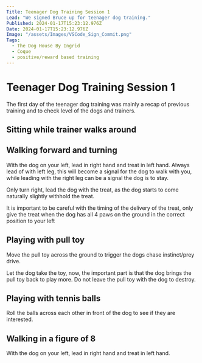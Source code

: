 ```yaml
---
Title: Teenager Dog Training Session 1
Lead: "We signed Bruce up for teenager dog training."
Published: 2024-01-17T15:23:12.976Z
Date: 2024-01-17T15:23:12.976Z
Image: "/assets/Images/VSCode_Sign_Commit.png"
Tags:
  - The Dog House By Ingrid
  - Coque
  - positive/reward based training
---
```


# Teenager Dog Training Session 1

The first day of the teenager dog training was mainly a recap of previous training and to check level of the dogs and trainers.

## Sitting while trainer walks around

## Walking forward and turning

With the dog on your left, lead in right hand and treat in left hand. Always lead of with left leg, this will become a signal for the dog to walk with you, while leading with the right leg can be a signal the dog is to stay.

Only turn right, lead the dog with the treat, as the dog starts to come naturally slightly withhold the treat.

It is important to be careful with the timing of the delivery of the treat, only give the treat when the dog has all 4 paws on the ground in the correct position to your left

## Playing with pull toy

Move the pull toy across the ground to trigger the dogs chase instinct/prey drive.

Let the dog take the toy, now, the important part is that the dog brings the pull toy back to play more. Do not leave the pull toy with the dog to destroy.

## Playing with tennis balls

Roll the balls across each other in front of the dog to see if they are interested.

## Walking in a figure of 8
With the dog on your left, lead in right hand and treat in left hand.

